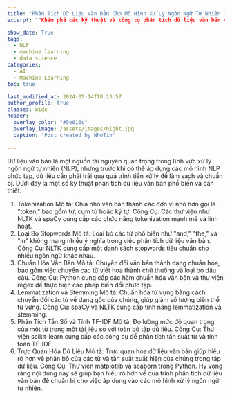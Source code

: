 ```yaml
---
title: "Phân Tích Dữ Liệu Văn Bản Cho Mô Hình Xử Lý Ngôn Ngữ Tự Nhiên (NLP)"
excerpt: ""Khám phá các kỹ thuật và công cụ phân tích dữ liệu văn bản cần thiết để tiền xử lý dữ liệu trước khi đưa vào mô hình xử lý ngôn ngữ tự nhiên (NLP), từ việc tokenization đến loại bỏ stopwords và phân tích tần suất từ."

show_date: True
tags: 
  - NLP
  - machine learning
  - data science
categories:
  - AI
  - Machine Learning
toc: true

last_modified_at: 2024-05-14T18:13:57
author_profile: true
classes: wide 
header:
  overlay_color: "#5e616c"
  overlay_image: /assets/images/night.jpg
  caption: "Post created by NhoTin"
  
---
```


Dữ liệu văn bản là một nguồn tài nguyên quan trọng trong lĩnh vực xử lý ngôn ngữ tự nhiên (NLP), nhưng trước khi có thể áp dụng các mô hình NLP phức tạp, dữ liệu cần phải trải qua quá trình tiền xử lý để làm sạch và chuẩn bị. Dưới đây là một số kỹ thuật phân tích dữ liệu văn bản phổ biến và cần thiết:

1. Tokenization
Mô tả: Chia nhỏ văn bản thành các đơn vị nhỏ hơn gọi là "token," bao gồm từ, cụm từ hoặc ký tự.
Công Cụ: Các thư viện như NLTK và spaCy cung cấp các chức năng tokenization mạnh mẽ và linh hoạt.
2. Loại Bỏ Stopwords
Mô tả: Loại bỏ các từ phổ biến như "and," "the," và "in" không mang nhiều ý nghĩa trong việc phân tích dữ liệu văn bản.
Công Cụ: NLTK cung cấp một danh sách stopwords tiêu chuẩn cho nhiều ngôn ngữ khác nhau.
3. Chuẩn Hóa Văn Bản
Mô tả: Chuyển đổi văn bản thành dạng chuẩn hóa, bao gồm việc chuyển các từ viết hoa thành chữ thường và loại bỏ dấu câu.
Công Cụ: Python cung cấp các hàm chuẩn hóa văn bản và thư viện regex để thực hiện các phép biến đổi phức tạp.
4. Lemmatization và Stemming
Mô tả: Chuẩn hóa từ vựng bằng cách chuyển đổi các từ về dạng gốc của chúng, giúp giảm số lượng biến thể từ vựng.
Công Cụ: spaCy và NLTK cung cấp tính năng lemmatization và stemming.
5. Phân Tích Tần Số và Tính TF-IDF
Mô tả: Đo lường mức độ quan trọng của một từ trong một tài liệu so với toàn bộ tập dữ liệu.
Công Cụ: Thư viện scikit-learn cung cấp các công cụ để phân tích tần suất từ và tính toán TF-IDF.
6. Trực Quan Hóa Dữ Liệu
Mô tả: Trực quan hóa dữ liệu văn bản giúp hiểu rõ hơn về phân bố của các từ và tần suất xuất hiện của chúng trong tập dữ liệu.
Công Cụ: Thư viện matplotlib và seaborn trong Python.
Hy vọng rằng nội dung này sẽ giúp bạn hiểu rõ hơn về quá trình phân tích dữ liệu văn bản để chuẩn bị cho việc áp dụng vào các mô hình xử lý ngôn ngữ tự nhiên.
